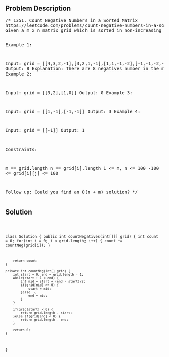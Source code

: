 <!--
<style>
  body { font-family: Arial, sans-serif; }
  .container { max-width: 744px; margin: 0 auto; padding: 10px; }
  .comment-block { background-color: #f9f9f9; padding: 10px; border-left: 5px solid #ccc; max-width: 100%; margin: 20px auto; overflow-wrap: break-word; white-space: pre-wrap; }
  .code-block { background-color: #f4f4f4; padding: 10px; border: 1px solid #ddd; max-width: 100%; margin: 20px auto; overflow-wrap: break-word; white-space: pre-wrap; }
</style>
-->

<div class='container'>
<h2>Problem Description</h2>
<div class='comment-block'>
<pre>
/* 1351. Count Negative Numbers in a Sorted Matrix
https://leetcode.com/problems/count-negative-numbers-in-a-sorted-matrix/
Given a m x n matrix grid which is sorted in non-increasing order both row-wise and column-wise, return the number of negative numbers in grid.

Example 1:

Input: grid = [[4,3,2,-1],[3,2,1,-1],[1,1,-1,-2],[-1,-1,-2,-3]]
Output: 8
Explanation: There are 8 negatives number in the matrix.
Example 2:

Input: grid = [[3,2],[1,0]]
Output: 0
Example 3:

Input: grid = [[1,-1],[-1,-1]]
Output: 3
Example 4:

Input: grid = [[-1]]
Output: 1
 

Constraints:

m == grid.length
n == grid[i].length
1 <= m, n <= 100
-100 <= grid[i][j] <= 100
 

Follow up: Could you find an O(n + m) solution?
*/
</pre>
</div>

<h2>Solution</h2>
<div class='code-block'>
<pre><code class='language-java'>

class Solution {
    public int countNegatives(int[][] grid) {
        int count = 0;
        for(int i = 0; i < grid.length; i++) {
            count += countNeg(grid[i]);
        }
        
        return count;
    }
    
    private int countNeg(int[] grid) {
        int start = 0, end = grid.length - 1;
        while(start + 1 < end) {
            int mid = start + (end - start)/2;
            if(grid[mid] >= 0) {
                start = mid;
            }else  {
                end = mid;
            }
        }
        
        if(grid[start] < 0) {
            return grid.length - start;
        }else if(grid[end] < 0) {
            return grid.length - end;
        }
        
        return 0;
    }
}</code></pre>
</div>
</div>
